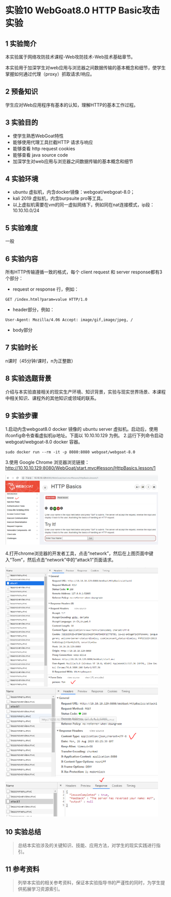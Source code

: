 # 实验10 WebGoat8.0 HTTP Basic攻击实验

## 1 实验简介

本实验属于网络攻防技术课程-Web攻防技术-Web技术基础章节。

本实验用于加深学生对web应用与浏览器之间数据传输的基本概念和细节，使学生掌握如何通过代理（proxy）抓取请求/响应。

## 2 预备知识

学生应对Web应用程序有基本的认知，理解HTTP的基本工作过程。

## 3 实验目的

- 使学生熟悉WebGoat特性
- 能够使用代理工具拦截HTTP 请求与响应
- 能够查看 http request cookies
- 能够查看 java source code
- 加深学生对web应用与浏览器之间数据传输的基本概念和细节

  
## 4 实验环境

- ubuntu 虚拟机，内含docker镜像：webgoat/webgoat-8.0；
- kali 2019 虚拟机，内含burpsuite pro等工具。
- 以上虚拟机需要在vm的同一虚拟网络下，例如同在nat连接模式，ip段：10.10.10.0/24
 
## 5 实验难度

一般

## 6 实验内容

所有HTTP传输遵循一致的格式，每个 client request 和 server response都有3个部分：
- request or response 行，例如：
```
GET /index.html?param=value HTTP/1.0
```
- header部分，例如：
```
User-Agent: Mozilla/4.06 Accept: image/gif,image/jpeg, /
```
- body部分

## 7 实验时长

n课时（45分钟/课时，n为正整数）

## 8 实验选题背景

介绍与本实验直接相关的现实生产环境、知识背景，实验与现实世界场景、本课程中相关知识、课程外的其他知识或领域的联系。

## 9 实验步骤

1.启动内含webgoat8.0 docker 镜像的 ubuntu server 虚拟机。启动后，使用ifconfig命令查看虚拟机ip地址。下面以 10.10.10.129 为例。
2.运行下列命令启动webgoat/webgoat-8.0 docker 容器。
```
sudo docker run --rm -it -p 8080:8080 webgoat/webgoat-8.0

```
3.使用 Google Chrome 浏览器浏览链接：http://10.10.10.129:8080/WebGoat/start.mvc#lesson/HttpBasics.lesson/1

<img src="images/lab01/httpbasic-01.png" width="480" alt="httpbasic-01" />

4.打开chrome浏览器的开发者工具，点击“network”，然后在上图页面中键入“Tom”，然后点击“network”中的“attack1”页面请求。

<img src="images/lab01/httpbasic-02.png" width="480" alt="httpbasic-02" />
<img src="images/lab01/httpbasic-03.png" width="480" alt="httpbasic-03" />
<img src="images/lab01/httpbasic-04.png" width="480" alt="httpbasic-04" />


## 10 实验总结
> 总结本实验涉及的关键知识、技能、应用方法，对学生的现实实践进行指引。
## 11 参考资料
> 列举本实验的相关参考资料，保证本实验指导书的严谨性的同时，为学生提供拓展学习资源索引。
